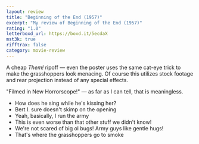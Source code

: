 ```yaml
---
layout: review
title: "Beginning of the End (1957)"
excerpt: "My review of Beginning of the End (1957)"
rating: "1.0"
letterboxd_url: https://boxd.it/5ecdaX
mst3k: true
rifftrax: false
category: movie-review
---
```


A cheap <i>Them!</i> ripoff — even the poster uses the same cat-eye trick to make the grasshoppers look menacing. Of course this utilizes stock footage and rear projection instead of any special effects.

"Filmed in New Horrorscope!" — as far as I can tell, that is meaningless.

- How does he sing while he's kissing her?
- Bert I. sure doesn't skimp on the opening
- Yeah, basically, I run the army
- This is even worse than that other stuff we didn't know!
- We're not scared of big ol bugs! Army guys like gentle hugs!
- That's where the grasshoppers go to smoke
